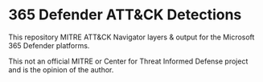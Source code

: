 # 365 Defender ATT&CK Detections

This repository MITRE ATT&CK Navigator layers & output for the Microsoft 365 Defender platforms. 

This not an official MITRE or Center for Threat Informed Defense project and is the opinion of the author.
